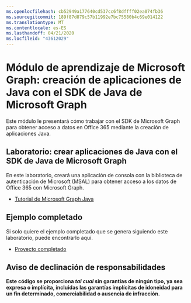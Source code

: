 ```yaml
---
ms.openlocfilehash: cb52949a177640cd537cc6f8dffff02ea074fb36
ms.sourcegitcommit: 189f87d879c57b11992e7bc75580b4c69e014122
ms.translationtype: MT
ms.contentlocale: es-ES
ms.lasthandoff: 04/21/2020
ms.locfileid: "43612029"
---
```

# <a name="microsoft-graph-training-module---build-java-apps-with-the-microsoft-graph-java-sdk"></a>Módulo de aprendizaje de Microsoft Graph: creación de aplicaciones de Java con el SDK de Java de Microsoft Graph

Este módulo le presentará cómo trabajar con el SDK de Microsoft Graph para obtener acceso a datos en Office 365 mediante la creación de aplicaciones Java.

## <a name="lab---build-java-apps-with-the-microsoft-graph-java-sdk"></a>Laboratorio: crear aplicaciones de Java con el SDK de Java de Microsoft Graph

En este laboratorio, creará una aplicación de consola con la biblioteca de autenticación de Microsoft (MSAL) para obtener acceso a los datos de Office 365 con Microsoft Graph.

- [Tutorial de Microsoft Graph Java](https://docs.microsoft.com/graph/tutorials/java)

## <a name="completed-sample"></a>Ejemplo completado

Si solo quiere el ejemplo completado que se genera siguiendo este laboratorio, puede encontrarlo aquí.

- [Proyecto completado](demo)

## <a name="disclaimer"></a>Aviso de declinación de responsabilidades

**Este código se proporciona _tal cual_ sin garantías de ningún tipo, ya sea expresa o implícita, incluidas las garantías implícitas de idoneidad para un fin determinado, comerciabilidad o ausencia de infracción.**

